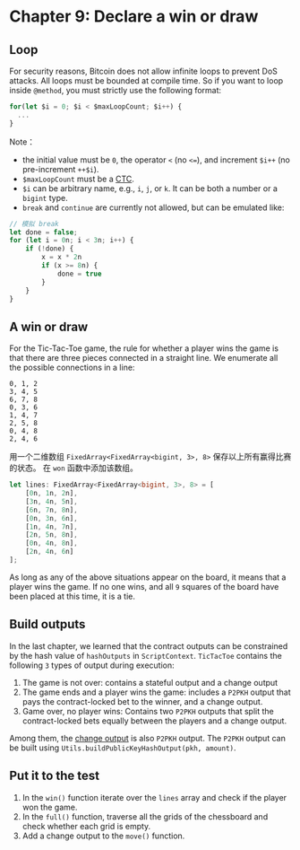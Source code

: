 # Chapter 9: Declare a win or draw

## Loop

For security reasons, Bitcoin does not allow infinite loops to prevent DoS attacks. All loops must be bounded at compile time. So if you want to loop inside `@method`, you must strictly use the following format:


```ts
for(let $i = 0; $i < $maxLoopCount; $i++) {
  ...
}
```

Note：

- the initial value must be `0`, the operator `<` (no `<=`), and increment `$i++` (no pre-increment `++$i`).
- `$maxLoopCount` must be a [CTC](https://scrypt.io/scrypt-ts/getting-started/how-to-write-a-contract#compile-time-constant).
- `$i` can be arbitrary name, e.g., `i`, `j`, or `k`. It can be both a number or a `bigint` type.
- `break` and `continue` are currently not allowed, but can be emulated like:

```ts
// 模拟 break
let done = false;
for (let i = 0n; i < 3n; i++) {
    if (!done) {
        x = x * 2n
        if (x >= 8n) {
            done = true
        }
    }
}
```


## A win or draw

For the Tic-Tac-Toe game, the rule for whether a player wins the game is that there are three pieces connected in a straight line. We enumerate all the possible connections in a line:


```
0, 1, 2
3, 4, 5
6, 7, 8
0, 3, 6
1, 4, 7
2, 5, 8
0, 4, 8
2, 4, 6
```

用一个二维数组 `FixedArray<FixedArray<bigint, 3>, 8>` 保存以上所有赢得比赛的状态。 在 `won` 函数中添加该数组。

```ts
let lines: FixedArray<FixedArray<bigint, 3>, 8> = [
    [0n, 1n, 2n],
    [3n, 4n, 5n],
    [6n, 7n, 8n],
    [0n, 3n, 6n],
    [1n, 4n, 7n],
    [2n, 5n, 8n],
    [0n, 4n, 8n],
    [2n, 4n, 6n]
];
```

As long as any of the above situations appear on the board, it means that a player wins the game. If no one wins, and all `9` squares of the board have been placed at this time, it is a tie.

## Build outputs


In the last chapter, we learned that the contract outputs can be constrained by the hash value of `hashOutputs` in `ScriptContext`. `TicTacToe` contains the following `3` types of output during execution:


1. The game is not over: contains a stateful output and a change output
2. The game ends and a player wins the game: includes a `P2PKH` output that pays the contract-locked bet to the winner, and a change output.
3. Game over, no player wins: Contains two `P2PKH` outputs that split the contract-locked bets equally between the players and a change output.


Among them, the [change output](https://wiki.bitcoinsv.io/index.php/Change) is also `P2PKH` output. The `P2PKH` output can be built using `Utils.buildPublicKeyHashOutput(pkh, amount)`.

## Put it to the test

1. In the `win()` function iterate over the `lines` array and check if the player won the game.
2. In the `full()` function, traverse all the grids of the chessboard and check whether each grid is empty.
3. Add a change output to the `move()` function.
